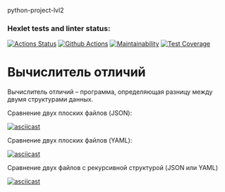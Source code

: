 python-project-lvl2

### Hexlet tests and linter status:
[![Actions Status](https://github.com/Dmitry-Zhiryakov/python-project-lvl2/workflows/hexlet-check/badge.svg)](https://github.com/Dmitry-Zhiryakov/python-project-lvl2/actions)
[![Github Actions](https://github.com/Dmitry-Zhiryakov/python-project-lvl2/actions/workflows/github-actions.yml/badge.svg)](https://github.com/Dmitry-Zhiryakov/python-project-lvl2/actions/workflows/github-actions.yml)
[![Maintainability](https://api.codeclimate.com/v1/badges/37bac00e4bb34750ead6/maintainability)](https://codeclimate.com/github/Dmitry-Zhiryakov/python-project-lvl2/maintainability)
[![Test Coverage](https://api.codeclimate.com/v1/badges/37bac00e4bb34750ead6/test_coverage)](https://codeclimate.com/github/Dmitry-Zhiryakov/python-project-lvl2/test_coverage)

# Вычислитель отличий

Вычислитель отличий – программа, определяющая разницу между двумя структурами данных. 

Сравнение двух плоских файлов (JSON):

[![asciicast](https://asciinema.org/a/XxKCwZ5nCS3VFBJETrpYGNmZT.svg)](https://asciinema.org/a/XxKCwZ5nCS3VFBJETrpYGNmZT)

Сравнение двух плоских файлов (YAML):

[![asciicast](https://asciinema.org/a/v6eSprvv4JJwHJVGzoVSdtP2M.svg)](https://asciinema.org/a/v6eSprvv4JJwHJVGzoVSdtP2M)

Сравнение двух файлов с рекурсивной структурой (JSON или YAML)

[![asciicast](https://asciinema.org/a/3BxQAMap4m38WuzraiqIjkE0P.svg)](https://asciinema.org/a/3BxQAMap4m38WuzraiqIjkE0P)